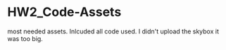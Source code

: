 # HW2_Code-Assets
most needed assets.
Inlcuded all code used. I didn't upload the skybox it was too big.

